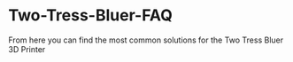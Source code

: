 # Two-Tress-Bluer-FAQ
From here you can find the most common solutions for the Two Tress Bluer 3D Printer
